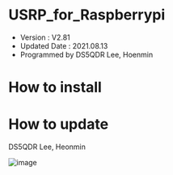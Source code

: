 # USRP_for_Raspberrypi
- Version : V2.81
- Updated Date : 2021.08.13
- Programmed by DS5QDR Lee, Hoenmin

# How to install 



  

# How to update



DS5QDR Lee, Heonmin

![image](https://user-images.githubusercontent.com/64110724/117846280-4075f480-b2bc-11eb-9779-f75359d5cf1e.png)

